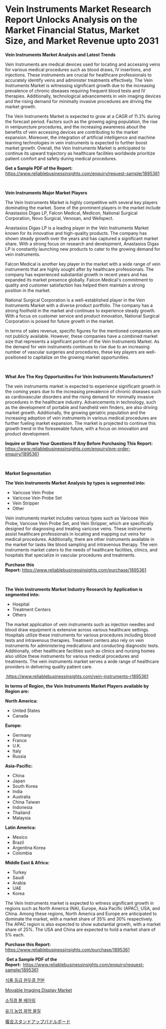 <p><h1>Vein Instruments Market Research Report Unlocks Analysis on the Market Financial Status, Market Size, and Market Revenue upto 2031</h1></p><p><strong>Vein Instruments Market Analysis and Latest Trends</strong></p>
<p><p>Vein Instruments are medical devices used for locating and accessing veins for various medical procedures such as blood draws, IV insertions, and injections. These instruments are crucial for healthcare professionals to accurately identify veins and administer treatments effectively. The Vein Instruments Market is witnessing significant growth due to the increasing prevalence of chronic diseases requiring frequent blood tests and IV therapies. Additionally, technological advancements in vein imaging devices and the rising demand for minimally invasive procedures are driving the market growth.</p><p>The Vein Instruments Market is expected to grow at a CAGR of 11.3% during the forecast period. Factors such as the growing aging population, the rise in venipuncture procedures, and the increasing awareness about the benefits of vein accessing devices are contributing to the market expansion. Moreover, the integration of artificial intelligence and machine learning technologies in vein instruments is expected to further boost market growth. Overall, the Vein Instruments Market is anticipated to continue its upward trajectory as healthcare facilities worldwide prioritize patient comfort and safety during medical procedures.</p></p>
<p><strong>Get a Sample PDF of the Report:&nbsp;</strong> <a href="https://www.reliablebusinessinsights.com/enquiry/request-sample/1895361">https://www.reliablebusinessinsights.com/enquiry/request-sample/1895361</a></p>
<p>&nbsp;</p>
<p><strong>Vein Instruments Major Market Players</strong></p>
<p><p>The Vein Instruments Market is highly competitive with several key players dominating the market. Some of the prominent players in the market include Anastasios Digas LP, Falcon Medical, Medicon, National Surgical Corporation, Novo Surgical, Venosan, and Wellspect.</p><p>Anastasios Digas LP is a leading player in the Vein Instruments Market known for its innovative and high-quality products. The company has shown steady growth over the years and has captured a significant market share. With a strong focus on research and development, Anastasios Digas LP is constantly launching new products to cater to the growing demand for vein instruments.</p><p>Falcon Medical is another key player in the market with a wide range of vein instruments that are highly sought after by healthcare professionals. The company has experienced substantial growth in recent years and has expanded its market presence globally. Falcon Medical's commitment to quality and customer satisfaction has helped them maintain a strong position in the market.</p><p>National Surgical Corporation is a well-established player in the Vein Instruments Market with a diverse product portfolio. The company has a strong foothold in the market and continues to experience steady growth. With a focus on customer service and product innovation, National Surgical Corporation is poised for future growth in the market.</p><p>In terms of sales revenue, specific figures for the mentioned companies are not publicly available. However, these companies have a combined market size that represents a significant portion of the Vein Instruments Market. As the demand for vein instruments continues to rise due to an increasing number of vascular surgeries and procedures, these key players are well-positioned to capitalize on the growing market opportunities.</p></p>
<p>&nbsp;</p>
<p><strong>What Are The Key Opportunities For Vein Instruments Manufacturers?</strong></p>
<p><p>The vein instruments market is expected to experience significant growth in the coming years due to the increasing prevalence of chronic diseases such as cardiovascular disorders and the rising demand for minimally invasive procedures in the healthcare industry. Advancements in technology, such as the development of portable and handheld vein finders, are also driving market growth. Additionally, the growing geriatric population and the increasing adoption of vein instruments in various medical procedures are further fueling market expansion. The market is projected to continue this growth trend in the foreseeable future, with a focus on innovation and product development.</p></p>
<p><strong>Inquire or Share Your Questions If Any Before Purchasing This Report:</strong> <a href="https://www.reliablebusinessinsights.com/enquiry/pre-order-enquiry/1895361">https://www.reliablebusinessinsights.com/enquiry/pre-order-enquiry/1895361</a></p>
<p>&nbsp;</p>
<p><strong>Market Segmentation</strong></p>
<p><strong>The Vein Instruments Market Analysis by types is segmented into:</strong></p>
<p><ul><li>Varicose Vein Probe</li><li>Varicose Vein Probe Set</li><li>Vein Stripper</li><li>Other</li></ul></p>
<p><p>Vein instruments market includes various types such as Varicose Vein Probe, Varicose Vein Probe Set, and Vein Stripper, which are specifically designed for diagnosing and treating varicose veins. These instruments assist healthcare professionals in locating and mapping out veins for medical procedures. Additionally, there are other instruments available in the market for tasks like blood sampling and intravenous therapy. The vein instruments market caters to the needs of healthcare facilities, clinics, and hospitals that specialize in vascular procedures and treatments.</p></p>
<p><strong>Purchase this Report:&nbsp;</strong><a href="https://www.reliablebusinessinsights.com/purchase/1895361">https://www.reliablebusinessinsights.com/purchase/1895361</a></p>
<p>&nbsp;</p>
<p><strong>The Vein Instruments Market Industry Research by Application is segmented into:</strong></p>
<p><ul><li>Hospital</li><li>Treatment Centers</li><li>Others</li></ul></p>
<p><p>The market application of vein instruments such as injection needles and blood draw equipment is extensive across various healthcare settings. Hospitals utilize these instruments for various procedures including blood tests and intravenous therapies. Treatment centers also rely on vein instruments for administering medications and conducting diagnostic tests. Additionally, other healthcare facilities such as clinics and nursing homes also utilize these instruments for various medical procedures and treatments. The vein instruments market serves a wide range of healthcare providers in delivering quality patient care.</p></p>
<p><a href="https://www.reliablebusinessinsights.com/vein-instruments-r1895361">&nbsp;https://www.reliablebusinessinsights.com/vein-instruments-r1895361</a></p>
<p><strong>In terms of Region, the Vein Instruments Market Players available by Region are:</strong></p>
<p>
    <p> <strong> North America: </strong>
        <ul>
            <li>United States</li>
            <li>Canada</li>
        </ul>
        </p> 
    <p> <strong> Europe: </strong>
        <ul>
            <li>Germany</li>
            <li>France</li>
            <li>U.K.</li>
            <li>Italy</li>
            <li>Russia</li>
        </ul>
        </p> 
    <p> <strong> Asia-Pacific: </strong>
        <ul>
            <li>China</li>
            <li>Japan</li>
            <li>South Korea</li>
            <li>India</li>
            <li>Australia</li>
            <li>China Taiwan</li>
            <li>Indonesia</li>
            <li>Thailand</li>
            <li>Malaysia</li>
        </ul>
        </p> 
    <p> <strong> Latin America: </strong>
        <ul>
            <li>Mexico</li>
            <li>Brazil</li>
            <li>Argentina Korea</li>
            <li>Colombia</li>
        </ul>
        </p> 
    <p> <strong> Middle East & Africa: </strong>
        <ul>
            <li>Turkey</li>
            <li>Saudi</li>
            <li>Arabia</li>
            <li>UAE</li>
            <li>Korea</li>
        </ul>
    </p>
    </p>
<p><p>The Vein Instruments market is expected to witness significant growth in regions such as North America (NA), Europe, Asia Pacific (APAC), USA, and China. Among these regions, North America and Europe are anticipated to dominate the market, with a market share of 35% and 30% respectively. The APAC region is also expected to show substantial growth, with a market share of 25%. The USA and China are expected to hold a market share of 5% each.</p></p>
<p><strong>Purchase this Report: </strong><a href="https://www.reliablebusinessinsights.com/purchase/1895361">https://www.reliablebusinessinsights.com/purchase/1895361</a></p>
<p>&nbsp;<strong>Get a Sample PDF of the Report:&nbsp;&nbsp;</strong><a href="https://www.reliablebusinessinsights.com/enquiry/request-sample/1895361">https://www.reliablebusinessinsights.com/enquiry/request-sample/1895361</a></p>
<p><strong></strong></p>
<p><p><a href="https://github.com/Marcosoenrt565736/Market-Research-Report-List-1/blob/main/4961366124728.md">식품 등급 완두콩 전분</a></p><p><a href="https://github.com/DeonteStanton2023/Market-Research-Report-List-1/blob/main/movable-imaging-display-market.md">Movable Imaging Display Market</a></p><p><a href="https://medium.com/@hilmi-2a/2024%EB%85%84%EB%B6%80%ED%84%B0-2031%EB%85%84%EA%B9%8C%EC%A7%80%EC%9D%98-%EC%86%8C%EC%A7%81%EA%B2%BD-%EB%B3%BC%EB%B2%A0%EC%96%B4%EB%A7%81-%EC%8B%9C%EC%9E%A5-%EC%84%B1%EC%9E%A5-%EC%A0%84%EB%A7%9D-%EB%B0%8F-%EC%8B%9C%EC%9E%A5-%EB%8F%99%ED%96%A5-%EB%B6%84%EC%84%9D%EA%B3%BC-%ED%95%A8%EA%BB%98-cagr%EB%A1%9C-%EC%98%88%EC%B8%A1%EB%90%98%EB%8A%94-%EC%8B%9C%EC%9E%A5%EC%9D%98-%EC%96%B4%ED%94%8C%EB%A6%AC%EC%BC%80%EC%9D%B4%EC%85%98-%EC%A7%80%EC%97%AD%EB%B3%84-%EC%A0%84%EB%A7%9D-%EB%B0%8F-%EC%88%98%EC%9D%B5%EC%97%90-%EB%8C%80%ED%95%9C-%EB%B6%84%EC%84%9D-bd368db36997">소직경 볼 베어링</a></p><p><a href="https://medium.com/@lowellleke20231/%EA%B8%80%EB%A1%9C%EB%B2%8C-%EC%9C%A0%EA%B8%B0%EB%86%8D-%EB%86%8D%EC%95%BD-%EC%82%B0%EC%97%85-%EC%9C%A0%ED%98%95-%EC%9D%91%EC%9A%A9-%EB%B6%84%EC%95%BC-%EC%8B%9C%EC%9E%A5-%EC%B0%B8%EA%B0%80%EC%9E%90-%EC%A7%80%EC%97%AD-%EC%84%B1%EC%9E%A5-%EB%B6%84%EC%84%9D-%EB%B0%8F-%EB%AF%B8%EB%9E%98-%EC%8B%9C%EB%82%98%EB%A6%AC%EC%98%A4-2024-2031-f324b0dd24fb">유기 농업 화학 물질</a></p><p><a href="https://medium.com/@hraymond91428/%E3%82%B0%E3%83%AD%E3%83%BC%E3%83%90%E3%83%AB%E8%A4%87%E5%90%88%E3%82%B9%E3%82%BF%E3%83%B3%E3%83%89%E3%82%A2%E3%83%83%E3%83%97%E3%83%91%E3%83%89%E3%83%AB%E3%83%9C%E3%83%BC%E3%83%89%E5%B8%82%E5%A0%B4%E3%82%BB%E3%82%AF%E3%82%BF%E3%83%BC-%E7%A8%AE%E9%A1%9E-%E3%82%A2%E3%83%97%E3%83%AA%E3%82%B1%E3%83%BC%E3%82%B7%E3%83%A7%E3%83%B3-%E5%B8%82%E5%A0%B4%E3%83%97%E3%83%AC%E3%83%BC%E3%83%A4%E3%83%BC%E3%81%AE%E6%88%A6%E7%95%A5-%E5%9C%B0%E5%9F%9F%E5%88%A5%E6%88%90%E9%95%B7%E3%81%AE%E3%82%A4%E3%83%B3%E3%82%B5%E3%82%A4%E3%83%88-%E3%81%8A%E3%82%88%E3%81%B3%E5%B0%86%E6%9D%A5%E3%81%AE%E4%BA%88%E6%B8%AC-2024%E5%B9%B4-2031%E5%B9%B4-5c67f10eb5ba">複合スタンドアップパドルボード</a></p></p>